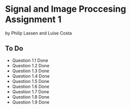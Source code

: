 # Signal and Image Proccesing Assignment 1
by Philip Lassen and Luise Costa


## To Do

* Question 1.1
Done
* Question 1.2
Done
* Question 1.3
Done
* Question 1.4
Done
* Question 1.5
Done
* Question 1.6
Done
* Question 1.7
Done
* Question 1.8
Done
* Question 1.9
Done
